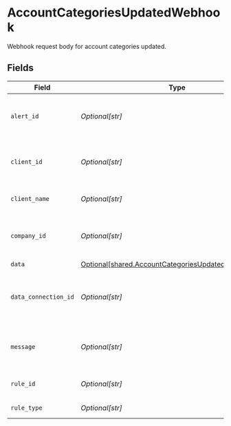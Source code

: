 # AccountCategoriesUpdatedWebhook

Webhook request body for account categories updated.


## Fields

| Field                                                                                                                  | Type                                                                                                                   | Required                                                                                                               | Description                                                                                                            | Example                                                                                                                |
| ---------------------------------------------------------------------------------------------------------------------- | ---------------------------------------------------------------------------------------------------------------------- | ---------------------------------------------------------------------------------------------------------------------- | ---------------------------------------------------------------------------------------------------------------------- | ---------------------------------------------------------------------------------------------------------------------- |
| `alert_id`                                                                                                             | *Optional[str]*                                                                                                        | :heavy_minus_sign:                                                                                                     | Unique identifier of the webhook event.                                                                                |                                                                                                                        |
| `client_id`                                                                                                            | *Optional[str]*                                                                                                        | :heavy_minus_sign:                                                                                                     | Unique identifier for your client in Codat.                                                                            |                                                                                                                        |
| `client_name`                                                                                                          | *Optional[str]*                                                                                                        | :heavy_minus_sign:                                                                                                     | Name of your client in Codat.                                                                                          |                                                                                                                        |
| `company_id`                                                                                                           | *Optional[str]*                                                                                                        | :heavy_minus_sign:                                                                                                     | Unique identifier for your SMB in Codat.                                                                               | 8a210b68-6988-11ed-a1eb-0242ac120002                                                                                   |
| `data`                                                                                                                 | [Optional[shared.AccountCategoriesUpdatedWebhookData]](undefined/models/shared/accountcategoriesupdatedwebhookdata.md) | :heavy_minus_sign:                                                                                                     | N/A                                                                                                                    |                                                                                                                        |
| `data_connection_id`                                                                                                   | *Optional[str]*                                                                                                        | :heavy_minus_sign:                                                                                                     | Unique identifier for a company's data connection.                                                                     | 2e9d2c44-f675-40ba-8049-353bfcb5e171                                                                                   |
| `message`                                                                                                              | *Optional[str]*                                                                                                        | :heavy_minus_sign:                                                                                                     | A human readable message about the webhook.                                                                            |                                                                                                                        |
| `rule_id`                                                                                                              | *Optional[str]*                                                                                                        | :heavy_minus_sign:                                                                                                     | Unique identifier for the rule.                                                                                        |                                                                                                                        |
| `rule_type`                                                                                                            | *Optional[str]*                                                                                                        | :heavy_minus_sign:                                                                                                     | The type of rule.                                                                                                      |                                                                                                                        |